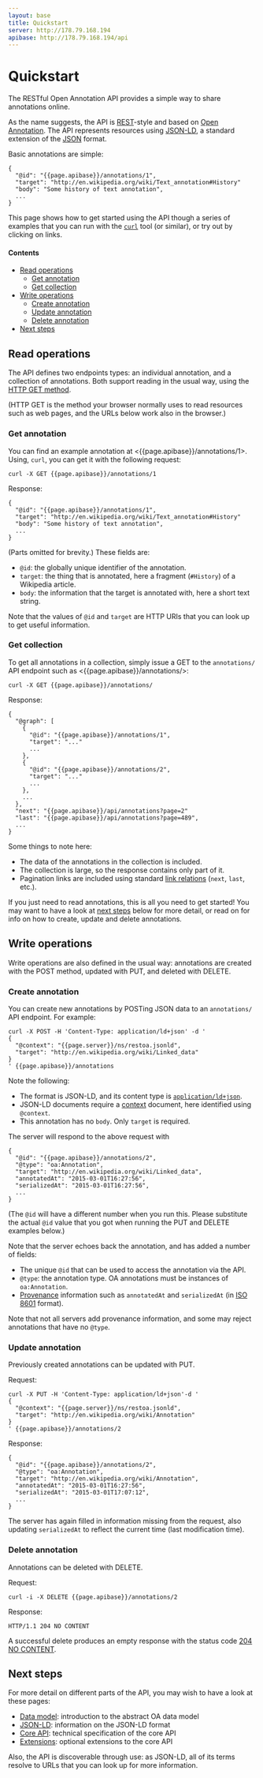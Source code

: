 ```yaml
---
layout: base
title: Quickstart
server: http://178.79.168.194
apibase: http://178.79.168.194/api
---
```


# Quickstart

The RESTful Open Annotation API provides a simple way to share
annotations online. 

As the name suggests, the API is
[REST](http://en.wikipedia.org/wiki/Representational_state_transfer)-style
and based on [Open
Annotation](http://www.openannotation.org/spec/core/). The API
represents resources using [JSON-LD](http://json-ld.org), a standard
extension of the [JSON](http://json.org) format.

Basic annotations are simple:

    {
      "@id": "{{page.apibase}}/annotations/1",
      "target": "http://en.wikipedia.org/wiki/Text_annotation#History"
      "body": "Some history of text annotation",
      ...
    }

This page shows how to get started using the API though a series of
examples that you can run with the
[`curl`](http://en.wikipedia.org/wiki/CURL) tool (or similar), or try
out by clicking on links.

#### Contents

* [Read operations](#read-operations)
  * [Get annotation](#get-annotation)
  * [Get collection](#get-collection)
* [Write operations](#write-operations)
  * [Create annotation](#create-annotation)
  * [Update annotation](#update-annotation)
  * [Delete annotation](#delete-annotation)
* [Next steps](#next-steps)

## Read operations

The API defines two endpoints types: an individual annotation, and a
collection of annotations. Both support reading in the usual way,
using the [HTTP GET
method](http://en.wikipedia.org/wiki/Hypertext_Transfer_Protocol#Request_methods).

(HTTP GET is the method your browser normally uses to read resources
such as web pages, and the URLs below work also in the browser.)

### Get annotation

You can find an example annotation at
<{{page.apibase}}/annotations/1>. Using, `curl`, you can get it with
the following request:

    curl -X GET {{page.apibase}}/annotations/1

Response:

    {
      "@id": "{{page.apibase}}/annotations/1",
      "target": "http://en.wikipedia.org/wiki/Text_annotation#History"
      "body": "Some history of text annotation",
      ...
    }

(Parts omitted for brevity.) These fields are:

* `@id`: the globally unique identifier of the annotation.
* `target`: the thing that is annotated, here a fragment (`#History`) of a Wikipedia article.
* `body`: the information that the target is annotated with, here a short text string.

Note that the values of `@id` and `target` are HTTP URIs that you can
look up to get useful information.

### Get collection

To get all annotations in a collection, simply issue a GET to the
`annotations/` API endpoint such as <{{page.apibase}}/annotations/>:

    curl -X GET {{page.apibase}}/annotations/

Response:

    {
      "@graph": [
        {
          "@id": "{{page.apibase}}/annotations/1",
          "target": "..."
          ...
        },
        {
          "@id": "{{page.apibase}}/annotations/2",
          "target": "..."
          ...
        },
        ...
      },
      "next": "{{page.apibase}}/api/annotations?page=2"
      "last": "{{page.apibase}}/api/annotations?page=489",
      ...
    }

Some things to note here:

* The data of the annotations in the collection is included.
* The collection is large, so the response contains only part of it.
* Pagination links are included using standard [link relations](http://en.wikipedia.org/wiki/Link_relation) (`next`, `last`, etc.).

If you just need to read annotations, this is all you need to get
started! You may want to have a look at [next steps](#next-steps)
below for more detail, or read on for info on how to create, update
and delete annotations.

## Write operations

Write operations are also defined in the usual way: annotations are
created with the POST method, updated with PUT, and deleted with
DELETE.

### Create annotation

You can create new annotations by POSTing JSON data to an
`annotations/` API endpoint. For example:

    curl -X POST -H 'Content-Type: application/ld+json' -d '
    {
      "@context": "{{page.server}}/ns/restoa.jsonld",
      "target": "http://en.wikipedia.org/wiki/Linked_data"
    }
    ' {{page.apibase}}/annotations

Note the following:

* The format is JSON-LD, and its content type is
[`application/ld+json`](http://www.w3.org/TR/json-ld/#application-ld-json).
* JSON-LD documents require a [context](context.html)
document, here identified using `@context`.
* This annotation has no `body`. Only `target` is required.

The server will respond to the above request with

    {
      "@id": "{{page.apibase}}/annotations/2",
      "@type": "oa:Annotation",
      "target": "http://en.wikipedia.org/wiki/Linked_data",
      "annotatedAt": "2015-03-01T16:27:56",
      "serializedAt": "2015-03-01T16:27:56",
      ...
    }

(The `@id` will have a different number when you run this. Please
substitute the actual `@id` value that you got when running the PUT
and DELETE examples below.)

Note that the server echoes back the annotation, and has added a
number of fields:

* The unique `@id` that can be used to access the annotation via the API.
* `@type`: the annotation type. OA annotations must be instances of `oa:Annotation`.
* [Provenance](http://www.openannotation.org/spec/core/core.html#Provenance)
  information such as `annotatedAt` and `serializedAt`
  (in [ISO 8601](http://en.wikipedia.org/wiki/ISO_8601) format).

Note that not all servers add provenance information, and some may
reject annotations that have no `@type`.

### Update annotation

Previously created annotations can be updated with PUT.

Request:

    curl -X PUT -H 'Content-Type: application/ld+json'-d '
    {
      "@context": "{{page.server}}/ns/restoa.jsonld",
      "target": "http://en.wikipedia.org/wiki/Annotation"
    }
    ' {{page.apibase}}/annotations/2

Response:

    {
      "@id": "{{page.apibase}}/annotations/2",
      "@type": "oa:Annotation",
      "target": "http://en.wikipedia.org/wiki/Annotation",
      "annotatedAt": "2015-03-01T16:27:56",
      "serializedAt": "2015-03-01T17:07:12",
      ...
    }

The server has again filled in information missing from the request,
also updating `serializedAt` to reflect the current time (last
modification time).

### Delete annotation

Annotations can be deleted with DELETE.

Request:

    curl -i -X DELETE {{page.apibase}}/annotations/2

Response:

    HTTP/1.1 204 NO CONTENT

A successful delete produces an empty response with the status code
[204 NO CONTENT](http://en.wikipedia.org/wiki/List_of_HTTP_status_codes#2xx_Success).

## Next steps

For more detail on different parts of the API, you may wish to have a
look at these pages:

* [Data model](data-model.html): introduction to the abstract OA data model
* [JSON-LD](json-ld.html): information on the JSON-LD format
* [Core API](api-core.html): technical specification of the core API
* [Extensions](extensions.html): optional extensions to the core API

Also, the API is discoverable through use: as JSON-LD, all of its
terms resolve to URLs that you can look up for more information.
